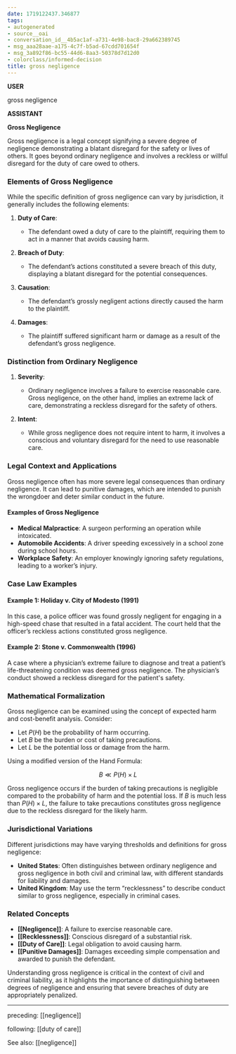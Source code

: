 ```yaml
---
date: 1719122437.346877
tags:
- autogenerated
- source__oai
- conversation_id__4b5ac1af-a731-4e98-bac8-29a662389745
- msg_aaa28aae-a175-4c7f-b5ad-67cdd701654f
- msg_3a892f86-bc55-44d6-8aa3-50378d7d12d0
- colorclass/informed-decision
title: gross negligence
---
```


**USER**

gross negligence


**ASSISTANT**

**Gross Negligence**

Gross negligence is a legal concept signifying a severe degree of negligence demonstrating a blatant disregard for the safety or lives of others. It goes beyond ordinary negligence and involves a reckless or willful disregard for the duty of care owed to others.

### Elements of Gross Negligence

While the specific definition of gross negligence can vary by jurisdiction, it generally includes the following elements:

1. **Duty of Care**:
   - The defendant owed a duty of care to the plaintiff, requiring them to act in a manner that avoids causing harm.

2. **Breach of Duty**:
   - The defendant’s actions constituted a severe breach of this duty, displaying a blatant disregard for the potential consequences.

3. **Causation**:
   - The defendant’s grossly negligent actions directly caused the harm to the plaintiff.

4. **Damages**:
   - The plaintiff suffered significant harm or damage as a result of the defendant’s gross negligence.

### Distinction from Ordinary Negligence

1. **Severity**:
   - Ordinary negligence involves a failure to exercise reasonable care. Gross negligence, on the other hand, implies an extreme lack of care, demonstrating a reckless disregard for the safety of others.

2. **Intent**:
   - While gross negligence does not require intent to harm, it involves a conscious and voluntary disregard for the need to use reasonable care.

### Legal Context and Applications

Gross negligence often has more severe legal consequences than ordinary negligence. It can lead to punitive damages, which are intended to punish the wrongdoer and deter similar conduct in the future.

#### Examples of Gross Negligence

- **Medical Malpractice**: A surgeon performing an operation while intoxicated.
- **Automobile Accidents**: A driver speeding excessively in a school zone during school hours.
- **Workplace Safety**: An employer knowingly ignoring safety regulations, leading to a worker’s injury.

### Case Law Examples

#### Example 1: **Holiday v. City of Modesto (1991)**

In this case, a police officer was found grossly negligent for engaging in a high-speed chase that resulted in a fatal accident. The court held that the officer’s reckless actions constituted gross negligence.

#### Example 2: **Stone v. Commonwealth (1996)**

A case where a physician’s extreme failure to diagnose and treat a patient’s life-threatening condition was deemed gross negligence. The physician’s conduct showed a reckless disregard for the patient's safety.

### Mathematical Formalization

Gross negligence can be examined using the concept of expected harm and cost-benefit analysis. Consider:

- Let $P(H)$ be the probability of harm occurring.
- Let $B$ be the burden or cost of taking precautions.
- Let $L$ be the potential loss or damage from the harm.

Using a modified version of the Hand Formula:

$$
B \ll P(H) \times L
$$

Gross negligence occurs if the burden of taking precautions is negligible compared to the probability of harm and the potential loss. If $B$ is much less than $P(H) \times L$, the failure to take precautions constitutes gross negligence due to the reckless disregard for the likely harm.

### Jurisdictional Variations

Different jurisdictions may have varying thresholds and definitions for gross negligence:

- **United States**: Often distinguishes between ordinary negligence and gross negligence in both civil and criminal law, with different standards for liability and damages.
- **United Kingdom**: May use the term “recklessness” to describe conduct similar to gross negligence, especially in criminal cases.

### Related Concepts

- **[[Negligence]]**: A failure to exercise reasonable care.
- **[[Recklessness]]**: Conscious disregard of a substantial risk.
- **[[Duty of Care]]**: Legal obligation to avoid causing harm.
- **[[Punitive Damages]]**: Damages exceeding simple compensation and awarded to punish the defendant.

Understanding gross negligence is critical in the context of civil and criminal liability, as it highlights the importance of distinguishing between degrees of negligence and ensuring that severe breaches of duty are appropriately penalized.


---

preceding: [[negligence]]  


following: [[duty of care]]

See also: [[negligence]]
